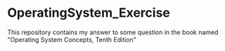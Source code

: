 # OperatingSystem_Exercise
This repository contains my answer to some question in the book named "Operating System Concepts, Tenth Edition"
